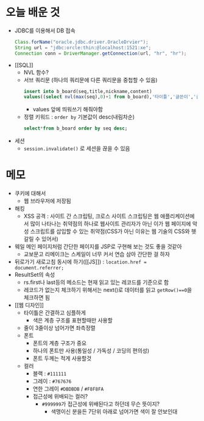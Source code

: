 # 오늘 배운 것
- JDBC를 이용해서 DB 접속
	```java
	Class.forName("oracle.jdbc.driver.OracleDrvier");
	String url = "jdbc:orcle:thin:@localhost:1521:xe";
	Connection conn = DriverManager.getConnection(url, "hr", "hr");
	```
- [[SQL]]
	- NVL 함수?
	- 서브 쿼리문 (하나의 쿼리문에 다른 쿼리문을 중첩할 수 있음) 
		```sql
		insert into b_board(seq,title,nickname,content)
		values((select nvl(max(seq),0)+1 from b_board),'타이틀','글쓴이','글내용' );
		```
		- values 앞에 띄워쓰기 해줘야함
	- 정렬 키워드 :  `order by` 기본값이 desc(내림차순)
		```sql
		select*from b_board order by seq desc;
		```
- 세션
	- `session.invalidate()` 로 세션을 끊을 수 있음

# 메모
- 쿠키에 대해서
	- 웹 브라우저에 저장됨
- 해킹 
	- XSS 공격 : 사이트 간 스크립팅, 크로스 사이트 스크립팅은 웹 애플리케이션에서 많이 나타나는 취약점의 하나로 웹사이트 관리자가 아닌 이가 웹 페이지에 악성 스크립트를 삽입할 수 있는 취약점(CSS가 아닌 이유는 웹 기술의 CSS와 헷갈릴 수 있어서)
- 웨일 메인 페이지처럼 간단한 페이지를 JSP로 구현해 보는 것도 좋을 것같아
	- 교보문고 리메이크는 스케일이 너무 커서 연습 삼아 간단한 걸 하자
- 뒤로가기 새로고침 동시에 하기([[JS]]) : `location.href = document.referrer;`
- ResultSet의 속성
	- rs.first나 last등의 메소드는 현재 읽고 있는 레코드를 기준으로 함
	- 레코드가 없는지 체크하기 위해서는 next()로 데이터를 읽고 `getRow()==0`을 체크하면 됨
- [[웹 디자인]]
	- 타이틀은 간결하고 심플하게
		- 색은 계층 구조를 표현할때만 사용할
	- 줄이 3줄이상 넘어가면 좌측정렬
	- 폰트
		- 폰트의 계층 구조가 중요
		- 하나의 폰트만 사용(통일성 / 가독성 / 코딩의 편의성)
		- 폰트 두께는 적게 사용할것
	- 컬러
		- 블랙 : `#111111`
		- 그레이 : `#767676`
		- 연한 그레이 `#DBDBDB` / `#F8F8FA`
		- 접근성에 위배되는 컬러?
			- `#999999`가 접근성에 위배된다고 하던데 무슨 뜻이지?
				- 색맹이신 분을든 7단위 아래로 넘어가면 색이 잘 안보인대